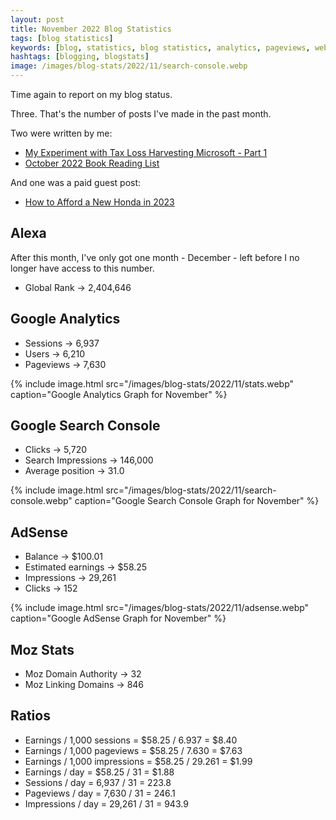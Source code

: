 ```yaml
---
layout: post
title: November 2022 Blog Statistics
tags: [blog statistics]
keywords: [blog, statistics, blog statistics, analytics, pageviews, webmaster, webmaster tools, alexa, google]
hashtags: [blogging, blogstats]
image: /images/blog-stats/2022/11/search-console.webp
---
```


Time again to report on my blog status.

Three. That's the number of posts I've made in the past month.

Two were written by me:

* [My Experiment with Tax Loss Harvesting Microsoft - Part 1](https://www.joehxblog.com/my-experiment-with-tax-loss-harvesting-microsoft-part-1/)
* [October 2022 Book Reading List](https://www.joehxblog.com/october-2022-book-reading-list/)

And one was a paid guest post:

* [How to Afford a New Honda in 2023](https://www.joehxblog.com/how-to-afford-a-new-honda-in-2023/)

## Alexa

After this month, I've only got one month - December - left before I no longer have access to this number.

* Global Rank &rarr; 2,404,646

## Google Analytics

* Sessions &rarr; 6,937
* Users &rarr; 6,210
* Pageviews &rarr; 7,630

{% include image.html src="/images/blog-stats/2022/11/stats.webp" caption="Google Analytics Graph for November" %}

## Google Search Console

* Clicks &rarr; 5,720
* Search Impressions &rarr; 146,000
* Average position &rarr; 31.0

{% include image.html src="/images/blog-stats/2022/11/search-console.webp" caption="Google Search Console Graph for November" %}

## AdSense

* Balance &rarr; $100.01
* Estimated earnings &rarr; $58.25
* Impressions &rarr; 29,261
* Clicks &rarr; 152

{% include image.html src="/images/blog-stats/2022/11/adsense.webp" caption="Google AdSense Graph for November" %}

## Moz Stats

* Moz Domain Authority &rarr; 32 
* Moz Linking Domains &rarr; 846

## Ratios

* Earnings / 1,000 sessions = $58.25 / 6.937 = $8.40
* Earnings / 1,000 pageviews = $58.25 / 7.630 = $7.63
* Earnings / 1,000 impressions = $58.25 / 29.261 = $1.99
* Earnings / day = $58.25 / 31 = $1.88
* Sessions / day = 6,937 / 31 = 223.8
* Pageviews / day = 7,630 / 31 = 246.1
* Impressions / day = 29,261 / 31 = 943.9